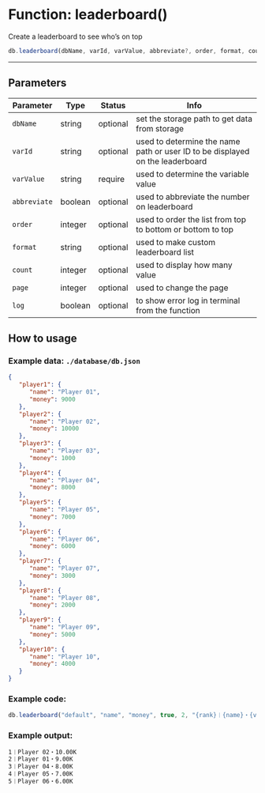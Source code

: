 # Function: leaderboard()

Create a leaderboard to see who’s on top

```js
db.leaderboard(dbName, varId, varValue, abbreviate?, order, format, count, page, log);
```

---
## Parameters

| Parameter | Type | Status | Info | 
| --- | --- | --- | --- | 
| `dbName` | string | optional | set the storage path to get data from storage |
| `varId` | string | optional | used to determine the name path or user ID to be displayed on the leaderboard |
| `varValue` | string | require | used to determine the variable value |
| `abbreviate` | boolean | optional | used to abbreviate the number on leaderboard |
| `order` | integer | optional | used to order the list from top to bottom or bottom to top |
| `format` | string | optional | used to make custom leaderboard list |
| `count` | integer | optional | used to display how many value |
| `page` | integer | optional | used to change the page |
| `log` | boolean | optional | to show error log in terminal from the function |

## How to usage

### Example data: `./database/db.json`
```json
{
   "player1": {
      "name": "Player 01",
      "money": 9000
   },
   "player2": {
      "name": "Player 02",
      "money": 10000
   },
   "player3": {
      "name": "Player 03",
      "money": 1000
   },
   "player4": {
      "name": "Player 04",
      "money": 8000
   },
   "player5": {
      "name": "Player 05",
      "money": 7000
   },
   "player6": {
      "name": "Player 06",
      "money": 6000
   },
   "player7": {
      "name": "Player 07",
      "money": 3000
   },
   "player8": {
      "name": "Player 08",
      "money": 2000
   },
   "player9": {
      "name": "Player 09",
      "money": 5000
   },
   "player10": {
      "name": "Player 10",
      "money": 4000
   }
}
```

### Example code:
```js
db.leaderboard("default", "name", "money", true, 2, "{rank}︱{name}・{value}", 5, 1)
```

### Example output:
```bash
1︱Player 02・10.00K
2︱Player 01・9.00K
3︱Player 04・8.00K
4︱Player 05・7.00K
5︱Player 06・6.00K
```